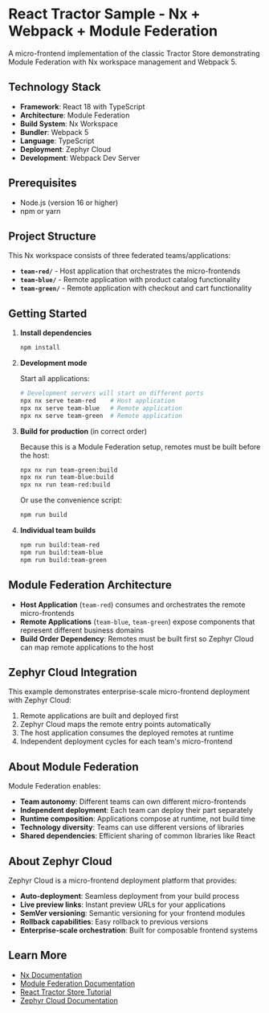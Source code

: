 # React Tractor Sample - Nx + Webpack + Module Federation

A micro-frontend implementation of the classic Tractor Store demonstrating Module Federation with Nx workspace management and Webpack 5.

## Technology Stack

- **Framework**: React 18 with TypeScript
- **Architecture**: Module Federation
- **Build System**: Nx Workspace
- **Bundler**: Webpack 5
- **Language**: TypeScript
- **Deployment**: Zephyr Cloud
- **Development**: Webpack Dev Server

## Prerequisites

- Node.js (version 16 or higher)
- npm or yarn

## Project Structure

This Nx workspace consists of three federated teams/applications:

- **`team-red/`** - Host application that orchestrates the micro-frontends
- **`team-blue/`** - Remote application with product catalog functionality
- **`team-green/`** - Remote application with checkout and cart functionality

## Getting Started

1. **Install dependencies**
   ```bash
   npm install
   ```

2. **Development mode**
   
   Start all applications:
   ```bash
   # Development servers will start on different ports
   npx nx serve team-red    # Host application
   npx nx serve team-blue   # Remote application
   npx nx serve team-green  # Remote application
   ```

3. **Build for production** (in correct order)
   
   Because this is a Module Federation setup, remotes must be built before the host:
   
   ```bash
   npx nx run team-green:build
   npx nx run team-blue:build
   npx nx run team-red:build
   ```
   
   Or use the convenience script:
   ```bash
   npm run build
   ```

4. **Individual team builds**
   ```bash
   npm run build:team-red
   npm run build:team-blue
   npm run build:team-green
   ```

## Module Federation Architecture

- **Host Application** (`team-red`) consumes and orchestrates the remote micro-frontends
- **Remote Applications** (`team-blue`, `team-green`) expose components that represent different business domains
- **Build Order Dependency**: Remotes must be built first so Zephyr Cloud can map remote applications to the host

## Zephyr Cloud Integration

This example demonstrates enterprise-scale micro-frontend deployment with Zephyr Cloud:

1. Remote applications are built and deployed first
2. Zephyr Cloud maps the remote entry points automatically
3. The host application consumes the deployed remotes at runtime
4. Independent deployment cycles for each team's micro-frontend

## About Module Federation

Module Federation enables:
- **Team autonomy**: Different teams can own different micro-frontends
- **Independent deployment**: Each team can deploy their part separately
- **Runtime composition**: Applications compose at runtime, not build time
- **Technology diversity**: Teams can use different versions of libraries
- **Shared dependencies**: Efficient sharing of common libraries like React

## About Zephyr Cloud

Zephyr Cloud is a micro-frontend deployment platform that provides:
- **Auto-deployment**: Seamless deployment from your build process
- **Live preview links**: Instant preview URLs for your applications
- **SemVer versioning**: Semantic versioning for your frontend modules
- **Rollback capabilities**: Easy rollback to previous versions
- **Enterprise-scale orchestration**: Built for composable frontend systems

## Learn More

- [Nx Documentation](https://nx.dev/)
- [Module Federation Documentation](https://module-federation.io/)
- [React Tractor Store Tutorial](https://micro-frontends.org/tractor-store/)
- [Zephyr Cloud Documentation](https://docs.zephyr-cloud.io)